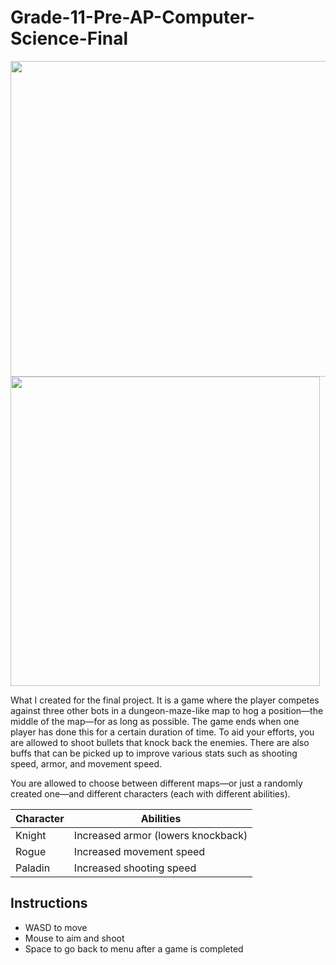 # Grade-11-Pre-AP-Computer-Science-Final

<span style="text-align:center">
<img src="https://cdn.discordapp.com/attachments/495048386446360576/970807499504640000/Screen_Shot_2022-05-02_at_6.02.21_PM.png" width="505"/>
<img src="https://cdn.discordapp.com/attachments/495048386446360576/970805535907647498/Screen_Shot_2022-05-02_at_5.54.31_PM.png" width="495"/>
  </span>

What I created for the final project. It is a game where the player competes against three other bots in a dungeon-maze-like map to hog a position—the middle of the map—for as long as possible. The game ends when one player has done this for a certain duration of time. To aid your efforts, you are allowed to shoot bullets that knock back the enemies. There are also buffs that can be picked up to improve various stats such as shooting speed, armor, and movement speed. 

You are allowed to choose between different maps—or just a randomly created one—and different characters (each with different abilities).

| Character | Abilities |
| --------  | --------- |
| Knight | Increased armor (lowers knockback) |
| Rogue | Increased movement speed |
| Paladin | Increased shooting speed |

## Instructions

- WASD to move
- Mouse to aim and shoot
- Space to go back to menu after a game is completed
